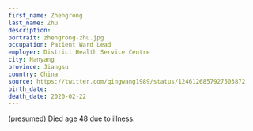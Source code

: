 ```yaml
---
first_name: Zhengrong
last_name: Zhu
description: 
portrait: zhengrong-zhu.jpg
occupation: Patient Ward Lead
employer: District Health Service Centre
city: Nanyang
province: Jiangsu
country: China
source: https://twitter.com/qingwang1989/status/1246126857927503872
birth_date: 
death_date: 2020-02-22
---
```


(presumed) Died age 48 due to illness.